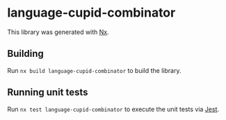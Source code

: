 # language-cupid-combinator

This library was generated with [Nx](https://nx.dev).

## Building

Run `nx build language-cupid-combinator` to build the library.

## Running unit tests

Run `nx test language-cupid-combinator` to execute the unit tests via [Jest](https://jestjs.io).
